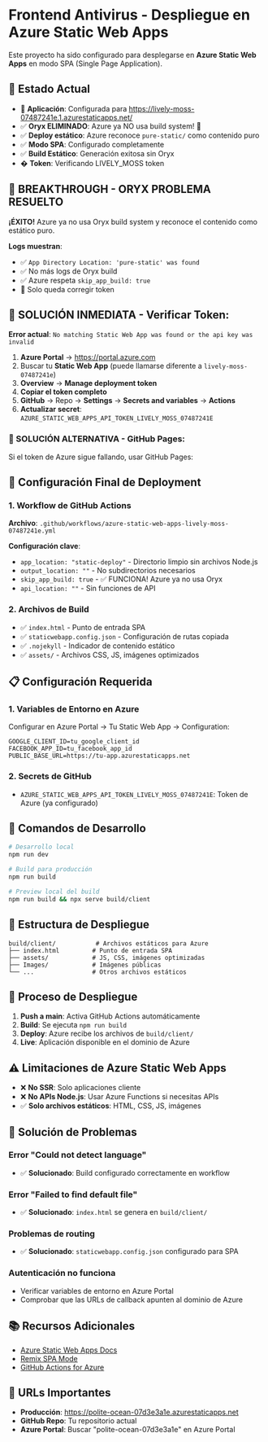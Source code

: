 # Frontend Antivirus - Despliegue en Azure Static Web Apps

Este proyecto ha sido configurado para desplegarse en **Azure Static Web Apps** en modo SPA (Single Page Application).

## 🚀 Estado Actual

- 🔄 **Aplicación**: Configurada para https://lively-moss-07487241e.1.azurestaticapps.net/
- ✅ **Oryx ELIMINADO**: Azure ya NO usa build system! 🎉
- ✅ **Deploy estático**: Azure reconoce `pure-static/` como contenido puro
- ✅ **Modo SPA**: Configurado completamente
- ✅ **Build Estático**: Generación exitosa sin Oryx
- � **Token**: Verificando LIVELY_MOSS token

## 🎉 BREAKTHROUGH - ORYX PROBLEMA RESUELTO

**¡ÉXITO!** Azure ya no usa Oryx build system y reconoce el contenido como estático puro.

**Logs muestran**:

- ✅ `App Directory Location: 'pure-static' was found`
- ✅ No más logs de Oryx build
- ✅ Azure respeta `skip_app_build: true`
- 🔧 Solo queda corregir token

## 🔧 SOLUCIÓN INMEDIATA - Verificar Token:

**Error actual**: `No matching Static Web App was found or the api key was invalid`

1. **Azure Portal** → https://portal.azure.com
2. Buscar tu **Static Web App** (puede llamarse diferente a `lively-moss-07487241e`)
3. **Overview** → **Manage deployment token**
4. **Copiar el token completo**
5. **GitHub** → Repo → **Settings** → **Secrets and variables** → **Actions**
6. **Actualizar secret**: `AZURE_STATIC_WEB_APPS_API_TOKEN_LIVELY_MOSS_07487241E`

### 🎯 SOLUCIÓN ALTERNATIVA - GitHub Pages:

Si el token de Azure sigue fallando, usar GitHub Pages:

## 🔧 Configuración Final de Deployment

### 1. Workflow de GitHub Actions

**Archivo**: `.github/workflows/azure-static-web-apps-lively-moss-07487241e.yml`

**Configuración clave**:

- `app_location: "static-deploy"` - Directorio limpio sin archivos Node.js
- `output_location: ""` - No subdirectorios necesarios
- `skip_app_build: true` - ✅ FUNCIONA! Azure ya no usa Oryx
- `api_location: ""` - Sin funciones de API

### 2. Archivos de Build

- ✅ `index.html` - Punto de entrada SPA
- ✅ `staticwebapp.config.json` - Configuración de rutas copiada
- ✅ `.nojekyll` - Indicador de contenido estático
- ✅ `assets/` - Archivos CSS, JS, imágenes optimizados

## 📋 Configuración Requerida

### 1. Variables de Entorno en Azure

Configurar en Azure Portal → Tu Static Web App → Configuration:

```
GOOGLE_CLIENT_ID=tu_google_client_id
FACEBOOK_APP_ID=tu_facebook_app_id
PUBLIC_BASE_URL=https://tu-app.azurestaticapps.net
```

### 2. Secrets de GitHub

- `AZURE_STATIC_WEB_APPS_API_TOKEN_LIVELY_MOSS_07487241E`: Token de Azure (ya configurado)

## 🔧 Comandos de Desarrollo

```bash
# Desarrollo local
npm run dev

# Build para producción
npm run build

# Preview local del build
npm run build && npx serve build/client
```

## 📁 Estructura de Despliegue

```
build/client/           # Archivos estáticos para Azure
├── index.html         # Punto de entrada SPA
├── assets/            # JS, CSS, imágenes optimizadas
├── Images/            # Imágenes públicas
└── ...                # Otros archivos estáticos
```

## 🔄 Proceso de Despliegue

1. **Push a main**: Activa GitHub Actions automáticamente
2. **Build**: Se ejecuta `npm run build`
3. **Deploy**: Azure recibe los archivos de `build/client/`
4. **Live**: Aplicación disponible en el dominio de Azure

## ⚠️ Limitaciones de Azure Static Web Apps

- ❌ **No SSR**: Solo aplicaciones cliente
- ❌ **No APIs Node.js**: Usar Azure Functions si necesitas APIs
- ✅ **Solo archivos estáticos**: HTML, CSS, JS, imágenes

## 🐛 Solución de Problemas

### Error "Could not detect language"

- ✅ **Solucionado**: Build configurado correctamente en workflow

### Error "Failed to find default file"

- ✅ **Solucionado**: `index.html` se genera en `build/client/`

### Problemas de routing

- ✅ **Solucionado**: `staticwebapp.config.json` configurado para SPA

### Autenticación no funciona

- Verificar variables de entorno en Azure Portal
- Comprobar que las URLs de callback apunten al dominio de Azure

## 📚 Recursos Adicionales

- [Azure Static Web Apps Docs](https://docs.microsoft.com/en-us/azure/static-web-apps/)
- [Remix SPA Mode](https://remix.run/guides/spa-mode)
- [GitHub Actions for Azure](https://github.com/Azure/static-web-apps-deploy)

## 🔗 URLs Importantes

- **Producción**: https://polite-ocean-07d3e3a1e.azurestaticapps.net
- **GitHub Repo**: Tu repositorio actual
- **Azure Portal**: Buscar "polite-ocean-07d3e3a1e" en Azure Portal
